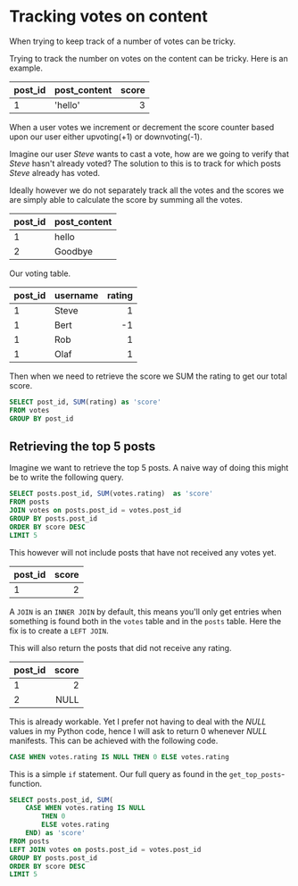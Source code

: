 
# Tracking votes on content

When trying to keep track of a number of votes can be tricky.

Trying to track the number on votes on the content can be tricky.
Here is an example.

|post_id|post_content|score|
|:------|:-----------|----:|
|1      |'hello'     |3    |

When a user votes we increment or decrement the score counter based upon
our user either upvoting(+1) or downvoting(-1).

Imagine our user _Steve_ wants to cast a vote, how are we going to verify
that _Steve_ hasn't already voted? The solution to this is to track for
which posts _Steve_ already has voted.

Ideally however we do not separately track all the votes and the scores 
we are simply able to calculate the score by summing all the votes.

|post_id|post_content|
|:------|:-----------|
|1      |hello       |
|2      |Goodbye     |

Our voting table.

|post_id|username|rating|
|:------|:-------|-----:|
|1      |Steve   |     1|
|1      |Bert    |    -1|
|1      |Rob     |     1|
|1      |Olaf    |     1|

Then when we need to retrieve the score we SUM the rating to get our 
total score.

```sql
SELECT post_id, SUM(rating) as 'score'
FROM votes
GROUP BY post_id
```

## Retrieving the top 5 posts


Imagine we want to retrieve the top 5 posts. A naive way of doing this 
might be to write the following query.

```sql
SELECT posts.post_id, SUM(votes.rating)  as 'score'
FROM posts
JOIN votes on posts.post_id = votes.post_id
GROUP BY posts.post_id
ORDER BY score DESC
LIMIT 5
```

This however will not include posts that have not received any votes yet.

|post_id|score|
|:------|----:|
|1      |    2|

A `JOIN` is an `INNER JOIN` by default, this means you'll only get 
entries when something is found both in the `votes` table and in the 
`posts` table. Here the fix is to create a `LEFT JOIN`.

This will also return the posts that did not receive any rating.

|post_id|score|
|:------|----:|
|1      |    2|
|2      | NULL|

This is already workable. Yet I prefer not having to deal with the
_NULL_ values in my Python code, hence I will ask to return 0 whenever 
_NULL_ manifests. This can be achieved with the following code.

```sql
CASE WHEN votes.rating IS NULL THEN 0 ELSE votes.rating 
```

This is a simple `if` statement. Our full query as found in the 
`get_top_posts`-function.

```sql
SELECT posts.post_id, SUM(
	CASE WHEN votes.rating IS NULL 
		THEN 0 
		ELSE votes.rating 
	END) as 'score'
FROM posts
LEFT JOIN votes on posts.post_id = votes.post_id
GROUP BY posts.post_id
ORDER BY score DESC
LIMIT 5
```
